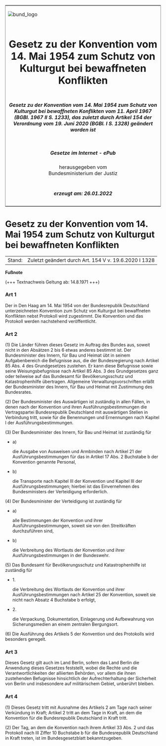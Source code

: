 <span id="DECKBLATT.html"></span>

<table border="0" frame="border" width="100%">

<tr valign="top">

<td align="left">

![bund\_logo](BfJ_2021_Web_de_de.gif)

</td>

<td align="right">

 

</td>

</tr>

<tr align="center" valign="middle">

<td colspan="2">

# Gesetz zu der Konvention vom 14. Mai 1954 zum Schutz von Kulturgut bei bewaffneten Konflikten

</td>

</tr>

<tr align="center" valign="middle">

<td colspan="2">

##### Gesetz zu der Konvention vom 14. Mai 1954 zum Schutz von Kulturgut bei bewaffneten Konflikten vom 11. April 1967 (BGBl. 1967 II S. 1233), das zuletzt durch Artikel 154 der Verordnung vom 19. Juni 2020 (BGBl. I S. 1328) geändert worden ist

</td>

</tr>

<tr align="center" valign="middle">

<td colspan="2">

  
  

##### Gesetze im Internet - ePub  
  
herausgegeben vom  
Bundesministerium der Justiz

</td>

</tr>

<tr align="center" valign="bottom">

<td colspan="2">

  
  

##### erzeugt am: 26.01.2022

</td>

</tr>

</table>

<span id="BJNR212330967.html"></span>

# Gesetz zu der Konvention vom 14. Mai 1954 zum Schutz von Kulturgut bei bewaffneten Konflikten

<div>

<div class="jnhtml">

|        |                                                       |
| ------ | ----------------------------------------------------- |
| Stand: | Zuletzt geändert durch Art. 154 V v. 19.6.2020 I 1328 |

</div>

</div>

<div>

  
**Fußnote**

<div class="jnhtml">

<div>

<div class="jurAbsatz">

(+++ Textnachweis Geltung ab: 14.8.1971 +++)

</div>

</div>

</div>

</div>

<span id="BJNR212330967BJNE000100314.html"></span>

### Art 1  

<div>

<div class="jnhtml">

<div>

<div class="jurAbsatz">

Der in Den Haag am 14. Mai 1954 von der Bundesrepublik Deutschland
unterzeichneten Konvention zum Schutz von Kulturgut bei bewaffneten
Konflikten nebst Protokoll wird zugestimmt. Die Konvention und das
Protokoll werden nachstehend veröffentlicht.

</div>

</div>

</div>

</div>

<span id="BJNR212330967BJNE000203311.html"></span>

### Art 2  

<div>

<div class="jnhtml">

<div>

<div class="jurAbsatz">

(1) Die Länder führen dieses Gesetz im Auftrag des Bundes aus, soweit
nicht in den Absätzen 2 bis 6 etwas anderes bestimmt ist. Der
Bundesminister des Innern, für Bau und Heimat übt in seinem
Aufgabenbereich die Befugnisse aus, die der Bundesregierung nach Artikel
85 Abs. 4 des Grundgesetzes zustehen. Er kann diese Befugnisse sowie
seine Weisungsbefugnisse nach Artikel 85 Abs. 3 des Grundgesetzes ganz
oder teilweise auf das Bundesamt für Bevölkerungsschutz und
Katastrophenhilfe übertragen. Allgemeine Verwaltungsvorschriften erläßt
der Bundesminister des Innern, für Bau und Heimat mit Zustimmung des
Bundesrates.

</div>

<div class="jurAbsatz">

(2) Der Bundesminister des Auswärtigen ist zuständig in allen Fällen, in
denen nach der Konvention und ihren Ausführungsbestimmungen die
Vertragspartei Bundesrepublik Deutschland mit auswärtigen Stellen in
Verbindung tritt, sowie für die Benennungen und Ernennungen nach Kapitel
I der Ausführungsbestimmungen.

</div>

<div class="jurAbsatz">

(3) Der Bundesminister des Innern, für Bau und Heimat ist zuständig für

  - a)
    
    <div style="">
    
    die Ausgabe von Ausweisen und Armbinden nach Artikel 21 der
    Ausführungsbestimmungen für das in Artikel 17 Abs. 2 Buchstabe b
    der Konvention genannte Personal,
    
    </div>

  - b)
    
    <div style="">
    
    die Transporte nach Kapitel III der Konvention und Kapitel III der
    Ausführungsbestimmungen; hierbei ist das Einvernehmen des
    Bundesministers der Verteidigung erforderlich.
    
    </div>

</div>

<div class="jurAbsatz">

(4) Der Bundesminister der Verteidigung ist zuständig für

  - a)
    
    <div style="">
    
    alle Bestimmungen der Konvention und ihrer Ausführungsbestimmungen,
    soweit sie von den Streitkräften durchzuführen sind,
    
    </div>

  - b)
    
    <div style="">
    
    die Verbreitung des Wortlauts der Konvention und ihrer
    Ausführungsbestimmungen in der Bundeswehr.
    
    </div>

</div>

<div class="jurAbsatz">

(5) Das Bundesamt für Bevölkerungsschutz und Katastrophenhilfe ist
zuständig für

  - 1\.
    
    <div style="">
    
    die Verbreitung des Wortlauts der Konvention und ihrer
    Ausführungsbestimmungen nach Artikel 25 der Konvention, soweit sie
    nicht nach Absatz 4 Buchstabe b erfolgt,
    
    </div>

  - 2\.
    
    <div style="">
    
    die Verpackung, Dokumentation, Einlagerung und Aufbewahrung von
    Sicherungsmedien an einem zentralen Bergungsort.
    
    </div>

</div>

<div class="jurAbsatz">

(6) Die Ausführung des Artikels 5 der Konvention und des Protokolls wird
besonders geregelt.

</div>

</div>

</div>

</div>

<span id="BJNR212330967BJNE000300314.html"></span>

### Art 3  

<div>

<div class="jnhtml">

<div>

<div class="jurAbsatz">

Dieses Gesetz gilt auch im Land Berlin, sofern das Land Berlin die
Anwendung dieses Gesetzes feststellt, wobei die Rechte und die
Verantwortlichkeiten der alliierten Behörden, vor allem die ihnen
zustehenden Befugnisse hinsichtlich der Aufrechterhaltung der Sicherheit
von Berlin und insbesondere auf militärischem Gebiet, unberührt bleiben.

</div>

</div>

</div>

</div>

<span id="BJNR212330967BJNE000400314.html"></span>

### Art 4  

<div>

<div class="jnhtml">

<div>

<div class="jurAbsatz">

(1) Dieses Gesetz tritt mit Ausnahme des Artikels 2 am Tage nach seiner
Verkündung in Kraft; Artikel 2 tritt an dem Tage in Kraft, an dem die
Konvention für die Bundesrepublik Deutschland in Kraft tritt.

</div>

<div class="jurAbsatz">

(2) Der Tag, an dem die Konvention nach ihrem Artikel 33 Abs. 2 und das
Protokoll nach III Ziffer 10 Buchstabe b für die Bundesrepublik
Deutschland in Kraft treten, ist im Bundesgesetzblatt bekanntzugeben.

</div>

</div>

</div>

</div>
